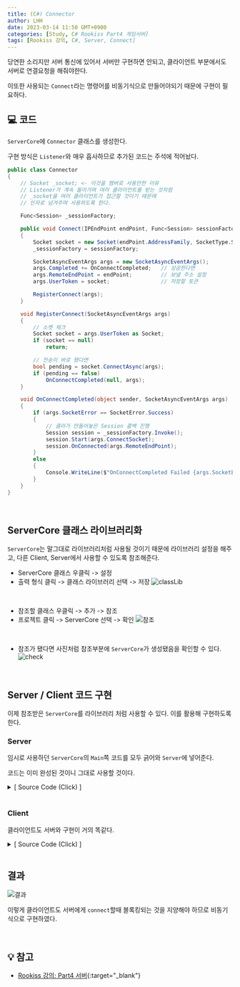 ```yaml
---
title: (C#) Connector
author: LHH
date: 2023-03-14 11:50 GMT+0900
categories: [Study, C# Rookiss Part4 게임서버]
tags: [Rookiss 강의, C#, Server, Connect]
---
```


당연한 소리지만 서버 통신에 있어서 서버만 구현하면 안되고, 클라이언트 부분에서도 서버로 연결요청을 해줘야한다.

이또한 사용되는 `Connect`라는 명령어를 비동기식으로 만들어야되기 때문에 구현이 필요하다.

## 💻 코드
`ServerCore`에 `Connector` 클래스를 생성한다.

구현 방식은 `Listener`와 매우 흡사하므로 추가된 코드는 주석에 적어놨다.
```cs
public class Connector
{
    // Socket _socket; <- 이것을 멤버로 사용안한 이유
    // Listener가 계속 돌아가며 여러 클라이언트를 받는 것처럼
    // _socket을 여러 클라이언트가 접근할 것이기 때문에
    // 인자로 넘겨주며 사용하도록 한다.

    Func<Session> _sessionFactory;

    public void Connect(IPEndPoint endPoint, Func<Session> sessionFactory)
    {
        Socket socket = new Socket(endPoint.AddressFamily, SocketType.Stream, ProtocolType.Tcp);
        _sessionFactory = sessionFactory;

        SocketAsyncEventArgs args = new SocketAsyncEventArgs();
        args.Completed += OnConnectCompleted;   // 성공한다면
        args.RemoteEndPoint = endPoint;         // 보낼 주소 설정
        args.UserToken = socket;                // 저장할 토큰

        RegisterConnect(args);
    }

    void RegisterConnect(SocketAsyncEventArgs args)
    {
        // 소켓 체크
        Socket socket = args.UserToken as Socket;
        if (socket == null)
            return;

        // 전송이 바로 됐다면
        bool pending = socket.ConnectAsync(args);
        if (pending == false)
            OnConnectCompleted(null, args);
    }

    void OnConnectCompleted(object sender, SocketAsyncEventArgs args)
    {
        if (args.SocketError == SocketError.Success)
        {
            // 클라가 만들어놓은 Session 콜백 진행
            Session session = _sessionFactory.Invoke();
            session.Start(args.ConnectSocket);
            session.OnConnected(args.RemoteEndPoint);
        }
        else
        {
            Console.WriteLine($"OnConnectCompleted Failed {args.SocketError}");
        }
    }
}
```
<br>

## ServerCore 클래스 라이브러리화
`ServerCore`는 말그대로 라이브러리처럼 사용될 것이기 때문에 라이브러리 설정을 해주고, 다른 Client, Server에서 사용할 수 있도록 참조해준다.

- ServerCore 클래스 우클릭 -> 설정
- 출력 형식 클릭 -> 클래스 라이브러리 선택 -> 저장
![classLib](https://user-images.githubusercontent.com/110723307/224724065-d28319d8-e345-42b4-8455-7677d94ba4f6.PNG)

<br>

- 참조할 클래스 우클릭 -> 추가 -> 참조
- 프로젝트 클릭 -> ServerCore 선택 -> 확인
![참조](https://user-images.githubusercontent.com/110723307/224724054-072abb8b-0b7f-4a24-bb68-d8ef08addce4.PNG)

<br>

- 참조가 됐다면 사진처럼 참조부분에 `ServerCore`가 생성됐음을 확인할 수 있다.
![check](https://user-images.githubusercontent.com/110723307/224724040-99ecb79c-3447-4a54-8807-5cdb27c64ad1.PNG)

<br>

## Server / Client 코드 구현
이제 참조받은 `ServerCore`를 라이브러리 처럼 사용할 수 있다. 이를 활용해 구현하도록 한다.

### Server
임시로 사용하던 `ServerCore`의 `Main`쪽 코드를 모두 긁어와 `Server`에 넣어준다.

코드는 이미 완성된 것이니 그대로 사용할 것이다.

<details>
<summary> [ Source Code (Click) ] </summary>
<div markdown="1">

```cs
namespace Server
{
    class GameSession : Session
    {
        public override void OnConnected(EndPoint endPoint)
        {
            Console.WriteLine($"OnConnected : {endPoint}");

            byte[] sendBuff = Encoding.UTF8.GetBytes("Welcome to LHH Server !!");
            Send(sendBuff);
            Thread.Sleep(1000);
            Disconnect();
        }

        public override void OnDisConnected(EndPoint endPoint)
        {
            Console.WriteLine($"OnDisConnected : {endPoint}");
        }

        public override void OnRecv(ArraySegment<byte> buffer)
        {
            string recvData = Encoding.UTF8.GetString(buffer.Array, buffer.Offset, buffer.Count);
            Console.WriteLine($"[From Client] {recvData}");
        }

        public override void OnSend(int numOfBytes)
        {
            Console.WriteLine($"Transferred Bytes : {numOfBytes}");
        }
    }

    class Program
    {
        static Listener _listener = new Listener();

        static void Main(string[] args)
        {
            // DNS (Domain Name System)
            string host = Dns.GetHostName();
            IPHostEntry ipHost = Dns.GetHostEntry(host);
            IPAddress ipAddress = ipHost.AddressList[0];
            IPEndPoint endPoint = new IPEndPoint(ipAddress, 5000);

            _listener.Init(endPoint, () => { return new GameSession(); });
            Console.WriteLine("Listening...");

            while (true)
            {
                ;
            }
        }
    }
}
```

</div>
</details>

<br>

### Client
클라이언트도 서버와 구현이 거의 똑같다.

<details>
<summary> [ Source Code (Click) ] </summary>
<div markdown="1">

```cs
namespace DummyClient
{
    class GameSession : Session
    {
        public override void OnConnected(EndPoint endPoint)
        {
            Console.WriteLine($"OnConnected : {endPoint}");

            // 보낸다
            for (int i = 0; i < 5; i++)
            {
                byte[] sendBuff = Encoding.UTF8.GetBytes($"Hello World!! {i + 1} ");
                Send(sendBuff);
            }
        }

        public override void OnDisConnected(EndPoint endPoint)
        {
            Console.WriteLine($"OnDisConnected : {endPoint}");
        }

        public override void OnRecv(ArraySegment<byte> buffer)
        {
            string recvData = Encoding.UTF8.GetString(buffer.Array, buffer.Offset, buffer.Count);
            Console.WriteLine($"[From Server] {recvData}");
        }

        public override void OnSend(int numOfBytes)
        {
            Console.WriteLine($"Transferred Bytes : {numOfBytes}");
        }
    }

    class Program
    {
        static void Main(string[] args)
        {
            // DNS (Domain Name System)
            string host = Dns.GetHostName();
            IPHostEntry ipHost = Dns.GetHostEntry(host);
            IPAddress ipAddress = ipHost.AddressList[0];
            IPEndPoint endPoint = new IPEndPoint(ipAddress, 5000);

            Connector connector = new Connector();
            connector.Connect(endPoint, () => { return new GameSession(); });

            while (true)
            {
                try
                {
                }
                catch (Exception ex)
                {
                    Console.WriteLine(ex.ToString());
                }

                Thread.Sleep(100);
            }
        }
    }
}
```

</div>
</details>

<br>

## 결과
![결과](https://user-images.githubusercontent.com/110723307/224743082-1463601d-304c-4a47-bd47-8d51cb934573.PNG)

이렇게 클라이언트도 서버에게 `connect`할때 블록킹되는 것을 지양해야 하므로 비동기식으로 구현하였다.

<br>

## 💡 참고
- [Rookiss 강의: Part4 서버](https://www.inflearn.com/course/%EC%9C%A0%EB%8B%88%ED%8B%B0-mmorpg-%EA%B0%9C%EB%B0%9C-part4){:target="_blank"}